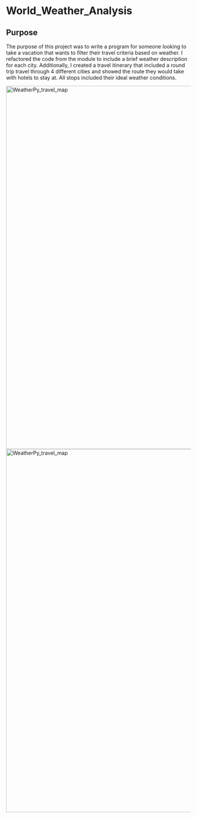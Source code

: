 # World_Weather_Analysis

## Purpose
The purpose of this project was to write a program for someone looking to take a vacation that wants to filter their travel criteria based on weather. I refactored the code from the module to include a brief weather description for each city. Additionally, I created a travel itinerary that included a round trip travel through 4 different cities and showed the route they would take with hotels to stay at. All stops included their ideal weather conditions.

<img width="991" alt="WeatherPy_travel_map" src="https://user-images.githubusercontent.com/90946252/155911253-9351950c-f19b-41ae-9ed0-56ccdee58748.png">

<img width="991" alt="WeatherPy_travel_map" src="https://user-images.githubusercontent.com/90946252/155911263-52865ca5-85f2-4724-a199-b2948efc0a8c.png">


